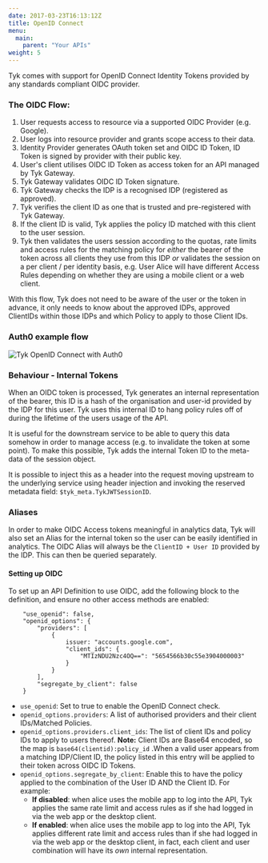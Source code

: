 ```yaml
---
date: 2017-03-23T16:13:12Z
title: OpenID Connect
menu:
  main:
    parent: "Your APIs"
weight: 5 
---
```


Tyk comes with support for OpenID Connect Identity Tokens provided by any standards compliant OIDC provider.

### The OIDC Flow:

1.  User requests access to resource via a supported OIDC Provider (e.g. Google).
2.  User logs into resource provider and grants scope access to their data.
3.  Identity Provider generates OAuth token set and OIDC ID Token, ID Token is signed by provider with their public key.
4.  User's client utilises OIDC ID Token as access token for an API managed by Tyk Gateway.
5.  Tyk Gateway validates OIDC ID Token signature.
6.  Tyk Gateway checks the IDP is a recognised IDP (registered as approved).
7.  Tyk verifies the client ID as one that is trusted and pre-registered with Tyk Gateway.
8.  If the client ID is valid, Tyk applies the policy ID matched with this client to the user session.
9.  Tyk then validates the users session according to the quotas, rate limits and access rules for the matching policy for *either* the bearer of the token across all clients they use from this IDP *or* validates the session on a per client / per identity basis, e.g. User Alice will have different Access Rules depending on whether they are using a mobile client or a web client.

With this flow, Tyk does not need to be aware of the user or the token in advance, it only needs to know about the approved IDPs, approved ClientIDs within those IDPs and which Policy to apply to those Client IDs.

### Auth0 example flow

![Tyk OpenID Connect with Auth0][1]

### Behaviour - Internal Tokens

When an OIDC token is processed, Tyk generates an internal representation of the bearer, this ID is a hash of the organisation and user-id provided by the IDP for this user. Tyk uses this internal ID to hang policy rules off of during the lifetime of the users usage of the API.

It is useful for the downstream service to be able to query this data somehow in order to manage access (e.g. to invalidate the token at some point). To make this possible, Tyk adds the internal Token ID to the meta-data of the session object.

It is possible to inject this as a header into the request moving upstream to the underlying service using header injection and invoking the reserved metadata field: `$tyk_meta.TykJWTSessionID`.

### Aliases

In order to make OIDC Access tokens meaningful in analytics data, Tyk will also set an Alias for the internal token so the user can be easily identified in analytics. The OIDC Alias will always be the `ClientID + User ID` provided by the IDP. This can then be queried separately.

#### Setting up OIDC

To set up an API Definition to use OIDC, add the following block to the definition, and ensure no other access methods are enabled:

```
    "use_openid": false,
    "openid_options": {
        "providers": [
            {
                issuer: "accounts.google.com",
                "client_ids": {
                    "MTIzNDU2Nzc4OQ==": "5654566b30c55e3904000003"
                }
            }
        ],
        "segregate_by_client": false
    }
```

*   `use_openid`: Set to true to enable the OpenID Connect check.
*   `openid_options.providers`: A list of authorised providers and their client IDs/Matched Policies.
*   `openid_options.providers.client_ids`: The list of client IDs and policy IDs to apply to users thereof. **Note:** Client IDs are Base64 encoded, so the map is `base64(clientid):policy_id` .When a valid user appears from a matching IDP/Client ID, the policy listed in this entry will be applied to their token across OIDC ID Tokens.
*   `openid_options.segregate_by_client`: Enable this to have the policy applied to the combination of the User ID AND the Client ID. For example: 
    *   **If disabled**: when alice uses the mobile app to log into the API, Tyk applies the same rate limit and access rules as if she had logged in via the web app or the desktop client. 
    *   **If enabled**: when alice uses the mobile app to log into the API, Tyk applies different rate limit and access rules than if she had logged in via the web app or the desktop client, in fact, each client and user combination will have its *own* internal representation.


[1]: /docs/img/diagrams/openidFlow.png
